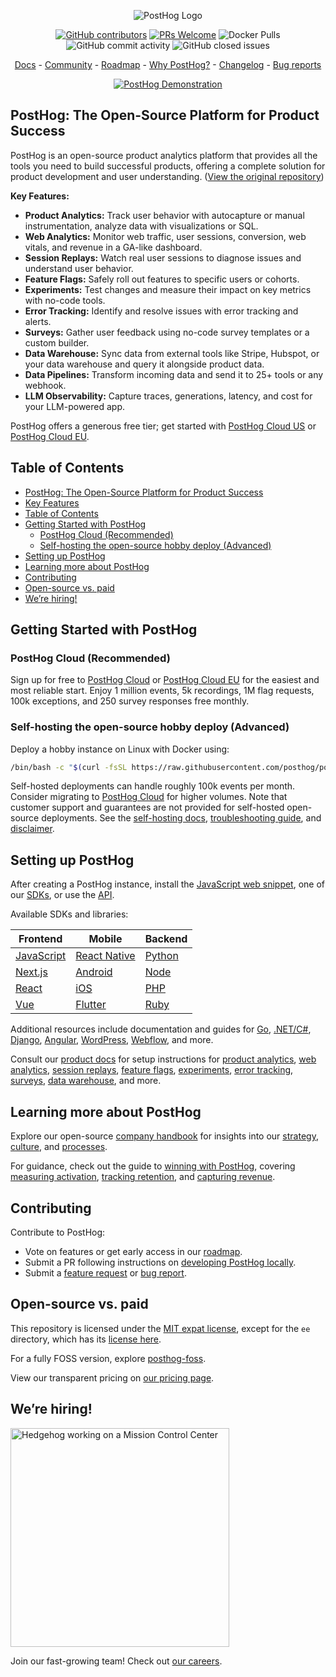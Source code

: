 <p align="center">
  <img alt="PostHog Logo" src="https://user-images.githubusercontent.com/65415371/205059737-c8a4f836-4889-4654-902e-f302b187b6a0.png">
</p>
<p align="center">
  <a href='https://posthog.com/contributors'><img alt="GitHub contributors" src="https://img.shields.io/github/contributors/posthog/posthog"/></a>
  <a href='http://makeapullrequest.com'><img alt='PRs Welcome' src='https://img.shields.io/badge/PRs-welcome-brightgreen.svg?style=shields'/></a>
  <img alt="Docker Pulls" src="https://img.shields.io/docker/pulls/posthog/posthog"/>
  <img alt="GitHub commit activity" src="https://img.shields.io/github/commit-activity/m/posthog/posthog"/>
  <img alt="GitHub closed issues" src="https://img.shields.io/github/issues-closed/posthog/posthog"/>
</p>

<p align="center">
  <a href="https://posthog.com/docs">Docs</a> - <a href="https://posthog.com/community">Community</a> - <a href="https://posthog.com/roadmap">Roadmap</a> - <a href="https://posthog.com/why">Why PostHog?</a> - <a href="https://posthog.com/changelog">Changelog</a> - <a href="https://github.com/PostHog/posthog/issues/new?assignees=&labels=bug&template=bug_report.md">Bug reports</a>
</p>

<p align="center">
  <a href="https://www.youtube.com/watch?v=2jQco8hEvTI">
    <img src="https://res.cloudinary.com/dmukukwp6/image/upload/demo_thumb_68d0d8d56d" alt="PostHog Demonstration">
  </a>
</p>

## PostHog: The Open-Source Platform for Product Success

PostHog is an open-source product analytics platform that provides all the tools you need to build successful products, offering a complete solution for product development and user understanding. ([View the original repository](https://github.com/PostHog/posthog))

**Key Features:**

*   **Product Analytics:** Track user behavior with autocapture or manual instrumentation, analyze data with visualizations or SQL.
*   **Web Analytics:** Monitor web traffic, user sessions, conversion, web vitals, and revenue in a GA-like dashboard.
*   **Session Replays:** Watch real user sessions to diagnose issues and understand user behavior.
*   **Feature Flags:** Safely roll out features to specific users or cohorts.
*   **Experiments:** Test changes and measure their impact on key metrics with no-code tools.
*   **Error Tracking:** Identify and resolve issues with error tracking and alerts.
*   **Surveys:** Gather user feedback using no-code survey templates or a custom builder.
*   **Data Warehouse:** Sync data from external tools like Stripe, Hubspot, or your data warehouse and query it alongside product data.
*   **Data Pipelines:** Transform incoming data and send it to 25+ tools or any webhook.
*   **LLM Observability:** Capture traces, generations, latency, and cost for your LLM-powered app.

PostHog offers a generous free tier; get started with [PostHog Cloud US](https://us.posthog.com/signup) or [PostHog Cloud EU](https://eu.posthog.com/signup).

## Table of Contents

*   [PostHog: The Open-Source Platform for Product Success](#posthog-the-open-source-platform-for-product-success)
*   [Key Features](#key-features)
*   [Table of Contents](#table-of-contents)
*   [Getting Started with PostHog](#getting-started-with-posthog)
    *   [PostHog Cloud (Recommended)](#posthog-cloud-recommended)
    *   [Self-hosting the open-source hobby deploy (Advanced)](#self-hosting-the-open-source-hobby-deploy-advanced)
*   [Setting up PostHog](#setting-up-posthog)
*   [Learning more about PostHog](#learning-more-about-posthog)
*   [Contributing](#contributing)
*   [Open-source vs. paid](#open-source-vs-paid)
*   [We’re hiring!](#were-hiring)

## Getting Started with PostHog

### PostHog Cloud (Recommended)

Sign up for free to [PostHog Cloud](https://us.posthog.com/signup) or [PostHog Cloud EU](https://eu.posthog.com/signup) for the easiest and most reliable start. Enjoy 1 million events, 5k recordings, 1M flag requests, 100k exceptions, and 250 survey responses free monthly.

### Self-hosting the open-source hobby deploy (Advanced)

Deploy a hobby instance on Linux with Docker using:

```bash
/bin/bash -c "$(curl -fsSL https://raw.githubusercontent.com/posthog/posthog/HEAD/bin/deploy-hobby)"
```

Self-hosted deployments can handle roughly 100k events per month. Consider migrating to [PostHog Cloud](https://posthog.com/docs/migrate/migrate-to-cloud) for higher volumes. Note that customer support and guarantees are not provided for self-hosted open-source deployments. See the [self-hosting docs](https://posthog.com/docs/self-host), [troubleshooting guide](https://posthog.com/docs/self-host/deploy/troubleshooting), and [disclaimer](https://posthog.com/docs/self-host/open-source/disclaimer).

## Setting up PostHog

After creating a PostHog instance, install the [JavaScript web snippet](https://posthog.com/docs/getting-started/install?tab=snippet), one of our [SDKs](https://posthog.com/docs/getting-started/install?tab=sdks), or use the [API](https://posthog.com/docs/getting-started/install?tab=api).

Available SDKs and libraries:

| Frontend                                              | Mobile                                                          | Backend                                             |
| ----------------------------------------------------- | --------------------------------------------------------------- | --------------------------------------------------- |
| [JavaScript](https://posthog.com/docs/libraries/js)   | [React Native](https://posthog.com/docs/libraries/react-native) | [Python](https://posthog.com/docs/libraries/python) |
| [Next.js](https://posthog.com/docs/libraries/next-js) | [Android](https://posthog.com/docs/libraries/android)           | [Node](https://posthog.com/docs/libraries/node)     |
| [React](https://posthog.com/docs/libraries/react)     | [iOS](https://posthog.com/docs/libraries/ios)                   | [PHP](https://posthog.com/docs/libraries/php)       |
| [Vue](https://posthog.com/docs/libraries/vue-js)      | [Flutter](https://posthog.com/docs/libraries/flutter)           | [Ruby](https://posthog.com/docs/libraries/ruby)     |

Additional resources include documentation and guides for [Go](https://posthog.com/docs/libraries/go), [.NET/C#](https://posthog.com/docs/libraries/dotnet), [Django](https://posthog.com/docs/libraries/django), [Angular](https://posthog.com/docs/libraries/angular), [WordPress](https://posthog.com/docs/libraries/wordpress), [Webflow](https://posthog.com/docs/libraries/webflow), and more.

Consult our [product docs](https://posthog.com/docs/product-os) for setup instructions for [product analytics](https://posthog.com/docs/product-analytics/capture-events), [web analytics](https://posthog.com/docs/web-analytics/getting-started), [session replays](https://posthog.com/docs/session-replay/how-to-watch-recordings), [feature flags](https://posthog.com/docs/feature-flags/creating-feature-flags), [experiments](https://posthog.com/docs/experiments/creating-an-experiment), [error tracking](https://posthog.com/docs/error-tracking/installation#setting-up-exception-autocapture), [surveys](https://posthog.com/docs/surveys/installation), [data warehouse](https://posthog.com/docs/cdp/sources), and more.

## Learning more about PostHog

Explore our open-source [company handbook](https://posthog.com/handbook) for insights into our [strategy](https://posthog.com/handbook/why-does-posthog-exist), [culture](https://posthog.com/handbook/company/culture), and [processes](https://posthog.com/handbook/team-structure).

For guidance, check out the guide to [winning with PostHog](https://posthog.com/docs/new-to-posthog/getting-hogpilled), covering [measuring activation](https://posthog.com/docs/new-to-posthog/activation), [tracking retention](https://posthog.com/docs/new-to-posthog/retention), and [capturing revenue](https://posthog.com/docs/new-to-posthog/revenue).

## Contributing

Contribute to PostHog:

*   Vote on features or get early access in our [roadmap](https://posthog.com/roadmap).
*   Submit a PR following instructions on [developing PostHog locally](https://posthog.com/handbook/engineering/developing-locally).
*   Submit a [feature request](https://github.com/PostHog/posthog/issues/new?assignees=&labels=enhancement%2C+feature&template=feature_request.md) or [bug report](https://github.com/PostHog/posthog/issues/new?assignees=&labels=bug&template=bug_report.md).

## Open-source vs. paid

This repository is licensed under the [MIT expat license](https://github.com/PostHog/posthog/blob/master/LICENSE), except for the `ee` directory, which has its [license here](https://github.com/PostHog/posthog/blob/master/ee/LICENSE).

For a fully FOSS version, explore [posthog-foss](https://github.com/PostHog/posthog-foss).

View our transparent pricing on [our pricing page](https://posthog.com/pricing).

## We’re hiring!

<img src="https://res.cloudinary.com/dmukukwp6/image/upload/v1/posthog.com/src/components/Home/images/mission-control-hog" alt="Hedgehog working on a Mission Control Center" width="350px"/>

Join our fast-growing team! Check out [our careers](https://posthog.com/careers).
